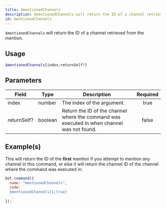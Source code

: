 ```yaml
---
title: $mentionedChannels
description: $mentionedChannels will return the ID of a channel retrieved from the mention.
id: mentionedChannels
---
```


`$mentionedChannels` will return the ID of a channel retrieved from the mention.

## Usage

```php
$mentionedChannels[index;returnSelf?]
```

## Parameters

| Field       | Type    | Description                                                                                | Required |
| ----------- | ------- | ------------------------------------------------------------------------------------------ | :------: |
| index       | number  | The index of the argument.                                                                 |   true   |
| returnSelf? | boolean | Return the ID of the channel where the command was executed in when channel was not found. |  false   |

## Example(s)

This will return the ID of the **first** mention if you attempt to mention any channel in this command, or else it will
return the channel ID of the channel where the command was executed in:

```javascript
bot.command({
  name: "mentionedChannels",
  code: `
  $mentionedChannels[1;true]
  `,
});
```
